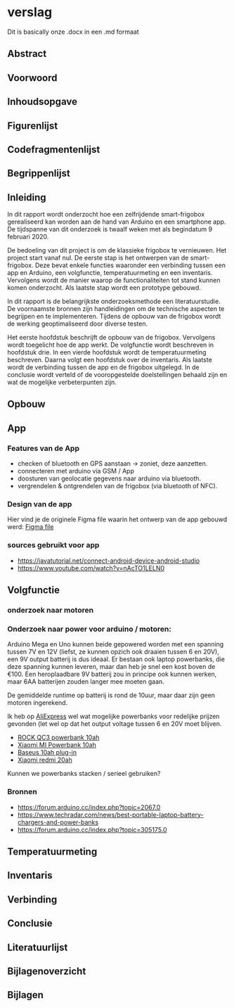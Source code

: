 # verslag

Dit is basically onze .docx in een .md formaat

## Abstract

## Voorwoord

## Inhoudsopgave

## Figurenlijst

## Codefragmentenlijst

## Begrippenlijst

## Inleiding

In dit rapport wordt onderzocht hoe een zelfrijdende smart-frigobox gerealiseerd kan worden aan de hand van Arduino en een smartphone app. De tijdspanne van dit onderzoek is twaalf weken met als begindatum 9 februari 2020.

De bedoeling van dit project is om de klassieke frigobox te vernieuwen. Het project start vanaf nul. De eerste stap is het ontwerpen van de smart-frigobox. Deze bevat enkele functies waaronder een verbinding tussen een app en Arduino, een volgfunctie, temperatuurmeting en een inventaris. Vervolgens wordt de manier waarop de functionaliteiten tot stand kunnen komen onderzocht. Als laatste stap wordt een prototype gebouwd.

In dit rapport is de belangrijkste onderzoeksmethode een literatuurstudie. De voornaamste bronnen zijn handleidingen om de technische aspecten te begrijpen en te implementeren. Tijdens de opbouw van de frigobox wordt de werking geoptimaliseerd door diverse testen.

Het eerste hoofdstuk beschrijft de opbouw van de frigobox. Vervolgens wordt toegelicht hoe de app werkt. De volgfunctie wordt beschreven in hoofdstuk drie. In een vierde hoofdstuk wordt de temperatuurmeting beschreven. Daarna volgt een hoofdstuk over de inventaris. Als laatste wordt de verbinding tussen de app en de frigobox uitgelegd. In de conclusie wordt verteld of de vooropgestelde doelstellingen behaald zijn en wat de mogelijke verbeterpunten zijn.

## Opbouw

## App

### Features van de App

 - checken of bluetooth en GPS aanstaan -> zoniet, deze aanzetten.
 - connecteren met arduino via GSM / App
 - doosturen van geolocatie gegevens naar arduino via bluetooth.
 - vergrendelen & ontgrendelen van de frigobox (via bluetooth of NFC).

### Design van de app

Hier vind je de originele Figma file waarin het ontwerp van de app gebouwd werd: [Figma file](<https://www.figma.com/file/eEKTlIOeK6VJ5IYxP0VTZK/FrigoboxApp?node-id=0%3A1>)

### sources gebruikt voor app

 - <https://javatutorial.net/connect-android-device-android-studio>
 - <https://www.youtube.com/watch?v=nAcTO1LELN0>

## Volgfunctie

### onderzoek naar motoren

### Onderzoek naar power voor arduino / motoren:

Arduino Mega en Uno kunnen beide gepowered worden met een spanning tussen 7V en 12V (liefst, ze kunnen opzich ook draaien tussen 6 en 20V), een 9V output batterij is dus ideaal. Er bestaan ook laptop powerbanks, die deze spanning kunnen leveren, maar dan heb je snel een kost boven de €100. Een heroplaadbare 9V batterij zou in principe ook kunnen werken, maar 6AA batterijen zouden langer mee moeten gaan.

De gemiddelde runtime op batterij is rond de 10uur, maar daar zijn geen motoren ingerekend.

Ik heb op [AliExpress](<https://www.aliexpress.com>) wel wat mogelijke powerbanks voor redelijke prijzen gevonden (let wel op dat het output voltage tussen 6 en 20V moet blijven.

- [ROCK QC3 powerbank 10ah](<https://www.aliexpress.com/item/4000040465626.html?spm=a2g0o.productlist.0.0.5aa4fc138d7akw&algo_pvid=52b30fad-e2b2-48bc-9deb-97f8a324fa0a&algo_expid=52b30fad-e2b2-48bc-9deb-97f8a324fa0a-0&btsid=0be3743615818484143618356e8a4f&ws_ab_test=searchweb0_0,searchweb201602_,searchweb201603_>)
- [Xiaomi MI Powerbank 10ah](<https://www.aliexpress.com/item/4000043404704.html?spm=a2g0o.productlist.0.0.5aa4fc138d7akw&algo_pvid=52b30fad-e2b2-48bc-9deb-97f8a324fa0a&algo_expid=52b30fad-e2b2-48bc-9deb-97f8a324fa0a-2&btsid=0be3743615818484143618356e8a4f&ws_ab_test=searchweb0_0,searchweb201602_,searchweb201603_>)
- [Baseus 10ah plug-in](<https://www.aliexpress.com/item/33051393901.html?spm=a2g0o.productlist.0.0.5aa4fc138d7akw&algo_pvid=52b30fad-e2b2-48bc-9deb-97f8a324fa0a&algo_expid=52b30fad-e2b2-48bc-9deb-97f8a324fa0a-7&btsid=0be3743615818484143618356e8a4f&ws_ab_test=searchweb0_0,searchweb201602_,searchweb201603_>)
- [Xiaomi redmi 20ah](<https://www.aliexpress.com/item/32850936433.html?spm=a2g0o.productlist.0.0.5aa4fc138d7akw&algo_pvid=52b30fad-e2b2-48bc-9deb-97f8a324fa0a&algo_expid=52b30fad-e2b2-48bc-9deb-97f8a324fa0a-11&btsid=0be3743615818484143618356e8a4f&ws_ab_test=searchweb0_0,searchweb201602_,searchweb201603_>)

Kunnen we powerbanks stacken / serieel gebruiken?

### Bronnen

- <https://forum.arduino.cc/index.php?topic=2067.0>
- <https://www.techradar.com/news/best-portable-laptop-battery-chargers-and-power-banks>
- <https://forum.arduino.cc/index.php?topic=305175.0>

## Temperatuurmeting

## Inventaris

## Verbinding

## Conclusie

## Literatuurlijst

## Bijlagenoverzicht

## Bijlagen

